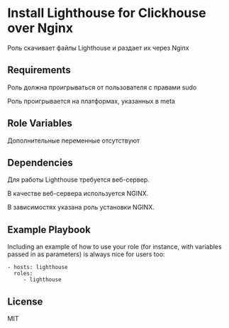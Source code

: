 Install Lighthouse for Clickhouse over Nginx
============================================

Роль скачивает файлы Lighthouse и раздает их через Nginx

Requirements
------------

Роль должна проигрываться от пользователя с правами sudo

Роль проигрывается на платформах, указанных в meta

Role Variables
--------------

Дополнительные переменные отсутствуют

Dependencies
------------

Для работы Lighthouse требуется веб-сервер.

В качестве веб-сервера используется NGINX.

В зависимостях указана роль установки NGINX.

Example Playbook
----------------

Including an example of how to use your role (for instance, with variables passed in as parameters) is always nice for users too:

    - hosts: lighthouse
      roles:
         - lighthouse

License
-------

MIT
